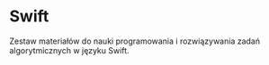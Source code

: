 # Swift

Zestaw materiałów do nauki programowania i rozwiązywania zadań algorytmicznych w języku Swift.